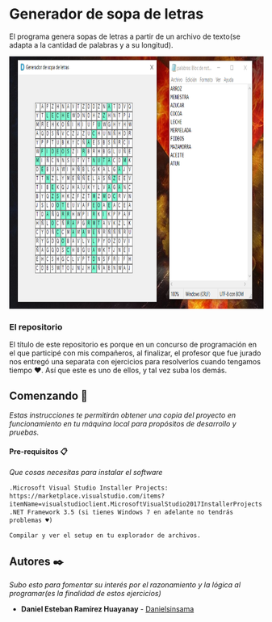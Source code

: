 # Generador de sopa de letras
El programa genera sopas de letras a partir de un archivo de texto(se adapta a la cantidad de palabras y a su longitud).
<p align="left">
  <img src="https://github.com/Danielsinsama/Ejercicio-Maraton-B/blob/master/sreenshot.png" width="1000" height="500"/>
</p>

### El repositorio
El título de este repositorio es porque en un concurso de programación en el que participé con mis compañeros, al finalizar, el profesor que fue jurado nos entregó una separata con ejercicios para resolverlos cuando tengamos tiempo ♥.
Así que este es uno de ellos, y tal vez suba los demás.

## Comenzando 🚀

_Estas instrucciones te permitirán obtener una copia del proyecto en funcionamiento en tu máquina local para propósitos de desarrollo y pruebas._

#### Pre-requisitos 📋

_Que cosas necesitas para instalar el software_

```
.Microsoft Visual Studio Installer Projects: https://marketplace.visualstudio.com/items?itemName=visualstudioclient.MicrosoftVisualStudio2017InstallerProjects
.NET Framework 3.5 (si tienes Windows 7 en adelante no tendrás  problemas ♥)
```
```
Compilar y ver el setup en tu explorador de archivos.
```
## Autores ✒️

_Subo esto para fomentar su interés por el razonamiento y la lógica al programar(es la finalidad de estos ejercicios)_

* **Daniel Esteban Ramírez Huayanay** - [Danielsinsama](https://github.com/Danielsinsama)
